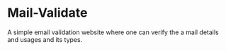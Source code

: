 # Mail-Validate
A simple email validation website where one can verify the a mail details and usages and its types.
